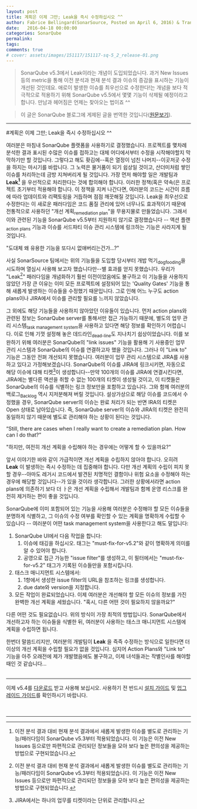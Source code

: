 ```yaml
---
layout: post
title: 계획은 이제 그만; Leak을 즉시 수정하십시오 ^^
author: Fabrice Bellingard(SonarSource, Posted on April 6, 2016) & Translated by Moses Kim(KSQUG)
date:   2016-04-18 00:00:00
categories: SonarQube
permalink:
tags:
comments: true
# cover: assets/images/151117/151117-sq-5_2_release-01.png
---
```


> SonarQube v5.3에서 Leak이라는 개념이 도입되었습니다. 과거 New Issues 등의 metric을 통해 이전 분석과 현재 분석 결과 이슈의 증감을 표시하는 기능이 개선된 것인데요. 애로이 발생한 이슈를 최우선으로 수정한다!는 개념을 보다 적극적으로 적용하기 위해 SonarQube v5.5에서 몇몇 기능이 삭제될 예정이라고 합니다. 만남과 헤어짐은 언제는 찾아오는 법이죠 ^^

> 이 글은 SonarQube 블로그에 게제된 글을 번역한 것입니다([원문보기](stop-planning-fix-the-leak)).

---

#계획은 이제 그만; Leak을 즉시 수정하십시오 ^^

여러분은 마침내 SonarQube 플랫폼을 사용하기로 결정했습니다. 프로젝트를 몇차례 분석한 결과 표시된 수많은 이슈를 접하고는 대체 어디에서부터 수정을 시작해야할지 막막하기만 할 것입니다. 그렇다고 해도 홧김에--혹은 열정이 넘친 나머지--이곳저곳 수정을 하지는 마시기를 바랍니다. 그 노력은 물거품이 되기 쉽상일 것이고, 산더미처럼 쌓인 이슈를 처리하는데 금방 지쳐버리게 될 것입니다. 가장 먼저 해야할 일은 개발팀과 **Leak[^footnote1]** 을 우선적으로 처리한다는 것에 합의해야 합니다. 이러한 정책(혹은 약속(은 프로젝트 초기부터 적용해야 합니다. 이 정책을 지켜 나간다면, 여러분의 코드는 시간이 흐름에 따라 업데이트와 리팩토링을 거듭하며 점점 깨끗해질 것입니다.  Leak을 최우선으로 수정한다는 이 새로운 패러다임은 코드 품질 관리에 있어 너무나도 효과적이기 때문에 전통적으로 사용하던 "개선 계획<sub>remediation plan</sub>"을 무용지물로 만들었습니다. 그래서 이와 관련된 기능을 SonarQube v5.5부터 지원하지 않기로 결정했습니다 -- 액션 플랜<sub>action plans</sub> 기능과 이슈를 서드파티 이슈 관리 시스템에 링크하는 기능은 사라지게 될 것입니다.

[^footnote1]: 이전 분석 결과 대비 현재 분석 결과에서 새롭게 발생한 이슈를 별도로 관리하는 기능/패러다임이 SonarQube v5.3부터 적용되었습니다. 이 기능은 이전 New Issues 등으로만 파편적으로 관리되던 정보들을 모아 보다 높은 편의성을 제공하는 방법으로 구현되었습니다.

"도대체 왜 유용한 기능을 또다시 없애버리는건가...?"

사실 SonarSource 팀에서는 위의 기능들을 도입할 당시부터 개밥 먹기<sub>dogfooding</sub>을 시도하며 열심시 사용해 보고자 했습니다만--별 효과를 얻지 못했습니다. 우리가 "Leak[^footnote1]" 패러다임을 개념화하기 훨씬 이전이었음에도 불구하고 이 기능들을 사용하지 않았던 가장 큰 이유는 이미 모든 프로젝트에 설정되어 있는 'Quality Gates' 기능을 통해 새롭게 발생하는 이슈들을 수정했기 때문입니다. 그로 인해 어느 누구도 action plans이나 JIRA에서 이슈를 관리할 필요를 느끼지 않았습니다.

그 외에도 해당 기능들을 사용하지 않아았던 이유들이 있습니다. 먼저 action plans와 관련된 정보는 SonarQube server를 통해서만 접근 가능하기 때문에, 별도의 업무 관리 시스템<sub>task management system</sub>을 사용하고 있다면 해당 정보를 확인하기 어렵습니다. 이로 인해 기껏 설정해 놓은 데드라인<sub>dead-line</sub>도 지나치기 쉽상이었습니다. 이를 보완하기 위해 여러분은 SonarQube의 "link issues" 기능을 활용해 기 사용중인 업무 관리 시스템과 SonarQube의 이슈를 연결하고자 했을 것입니다. 그러나 이 "Link to" 기능은 그동안 전펴 개선되지 못했습니다. 여러분이 업무 관리 시스템으로 JIRA를 사용하고 있다고 가정해보겠습니다. SonarQube의 이슈를 JIRA에 링크시키면, 자동으로 해당 이슈에 대해 티켓[^footnote2]이 생성합니다--만약 100개의 이슈를 JIRA에 연결시킨다면, JIRA에는 별다른 액션을 취할 수 없는 100개의 티켓이 생성될 것이고, 이 티켓들은 SonarQube의 이슈를 식별하는 링크 정보만을 포함하고 있습니다. 그와 함께 여러분의 백로그<sub>Backlog</sub> 역시 지저분해져 버릴 것입니다. 설상가상으로 해당 이슈를 코드에서 수정했을 경우, SonarQube server의 이슈는 완료 처리가 되는 반면 IRA의 티켓은 Open 상태로 남아있습니다. 즉, SonarQube server의 이슈와 JIRA의 티켓은 완전히 동일하지 않기 때문에 별도로 관리해야 하는 상황이 된다는 것입니다.

[^footnote2]: JIRA에서는 하나의 업무를 티켓이라는 단위로 관리합니다.

“Still, there are cases when I really want to create a remediation plan. How can I do that?”

"하지만, 여전히 개선 계획을 수립해야 하는 경우에는 어떻게 할 수 있을까요?"

앞서 이야기한 바와 같이 가급적이면 개선 계획을 수립하지 않아야 합니다. 오히려 **Leak** 이 발생하는 즉시 수정하는 데 집중해야 합니다. 다만 개선 계획의 수립이 피치 못할 경우--아마도 레거시 코드에서 발견된 치명적인 결함이나 위험 요소을 수정해야 하는 경우에 해당할 것입니다--가 있을 것이라 생각합니다. 그러한 상황에서라면 action plans에 의존하기 보다 더 ㅏ은 개선 계획을 수립해서 개발팀과 함께 운영 리스크를 완전히 제거하는 편이 좋을 것입니다.

SonarQube에 이미 포함되어 있는 기능을 사용해 여러분은 수정해야 할 모든 이슈들을 분명하게 식별하고, 그 이슈의 수정 여부를 확인할 수 있는 계획을 명확하게 수립할 수 있습니다 -- 여러분이 어떤 task management system을 사용한다고 해도 말입니다:

1. SonarQube UI에서 다음 작업을 합니다:
  	1. 이슈에 태깅을 하십시오. 태그는 "must-fix-for-v5.2"와 같이 명확하게 의미를 알 수 있어야 합니다.
  	1. 공영으로 접근 가능한 "issue filter"를 생성하고, 이 필터에서는 "must-fix-for-v5.2" 태그가 기록된 이슈들만을 포함시킵니다.
1. 태스크 매니지먼트 시스템에서:
  	1. 1항에서 생성한 issue filter의 URL을 참조하는 링크를 생성합니다.
  	1. due date와 version을 지정합니다.
1. 모든 작업이 완료되었습니다. 이제 여러분은 개선해야 할 모든 이슈의 정보를 가진 완벽한 개선 계획을 세웠습니다. "혹시, 다른 어떤 것이 필요하지 않을까요?"

다른 어떤 것도 필요없습니다. 위의 방식이 가장 최적의 방법입니다. SonarQube에서 개선하고자 하는 이슈들을 식별한 뒤, 여러분이 사용하는 태스크 매니지먼트 시스템에 계획을 수립하면 됩니다.

한번더 말씀드리지만, 여러분의 개발팀이 **Leak** 을 즉즉 수정하는 방식으로 일한다면 더이상의 개선 계획을 수립할 필요가 없을 것입니다. 심지어 Action Plans와 "Link to" 기능을 아주 오래전에 제가 개발했음에도 불구하고, 이제 녀석들과는 작별인사를 해야할 때인 것 같습니다...
<br><br>

---

이제 v5.4를 [다운로드][download-sq] 받고 사용해 보십시오. 사용하기 전 반드시 [설치 가이드][installation-guide] 및 [업그레이드 가이드][upgrade-guide]를 확인하시기 바랍니다.
<br><br><br>

---

[stop-planning-fix-the-leak]: http://www.sonarqube.org/stop-planning-fix-the-leak/
[download-sq]: http://www.sonarsource.org/downloads/
[installation-guide]: http://docs.sonarqube.org/display/SONAR/Installing
[upgrade-guide]: http://docs.sonarqube.org/display/SONAR/Upgrading
